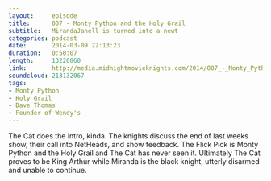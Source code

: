 ```yaml
---
layout:     episode
title:      007 - Monty Python and the Holy Grail
subtitle:   MirandaJanell is turned into a newt
categories: podcast
date:       2014-03-09 22:13:23
duration:   0:50:07
length:     13220860
link:       http://media.midnightmovieknights.com/2014/007_-_Monty_Python_and_the_Holy_Grail.m4a
soundcloud: 213132067
tags:
- Monty Python
- Holy Grail
- Dave Thomas
- Founder of Wendy's
---
```

The Cat does the intro, kinda. The knights discuss the end of last weeks show, their call into NetHeads, and show feedback. The Flick Pick is Monty Python and the Holy Grail and The Cat has never seen it. Ultimately The Cat proves to be King Arthur while Miranda is the black knight, utterly disarmed and unable to continue.